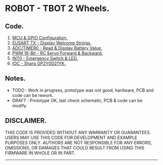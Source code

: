 # ROBOT - TBOT 2 Wheels.

## Code.

1. [MCU & GPIO Configuration.](https://github.com/tronixio/robot-tbot/blob/main/Code/configuration/)
2. [EUSART TX - Display Welcome Strings.](https://github.com/tronixio/robot-tbot/blob/main/Code/eusart/)
3. [ADC/TIMER0 - Read & Display Battery Value.](https://github.com/tronixio/robot-tbot/blob/main/Code/adc/)
4. [PWM 16-Bit - RC Servo Forward & Backward.](https://github.com/tronixio/robot-tbot/blob/main/Code/pwm/)
5. [INT0 - Emergency Switch & LED.](https://github.com/tronixio/robot-tbot/blob/main/Code/int0/)
6. [IOC - Sharp GP2Y0D21YK.](https://github.com/tronixio/robot-tbot/blob/main/Code/gp2y0d21yk/)

## Notes.

- TODO : Work in progress, prototype was not good, hardware, PCB and code can be rework.
- DRAFT : Prototype OK, last check schematic, PCB & code can be modify.

## DISCLAIMER.

THIS CODE IS PROVIDED WITHOUT ANY WARRANTY OR GUARANTEES.
USERS MAY USE THIS CODE FOR DEVELOPMENT AND EXAMPLE PURPOSES ONLY.
AUTHORS ARE NOT RESPONSIBLE FOR ANY ERRORS, OMISSIONS, OR DAMAGES THAT COULD
RESULT FROM USING THIS FIRMWARE IN WHOLE OR IN PART.

---
